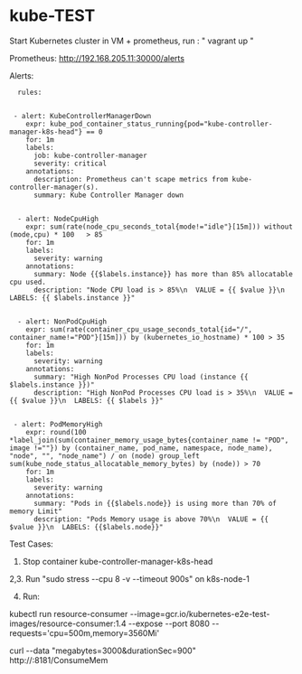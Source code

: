 # kube-TEST
Start Kubernetes cluster in VM + prometheus, run :  " vagrant up "

Prometheus:  http://192.168.205.11:30000/alerts 


Alerts:

      rules:
      
      
     - alert: KubeControllerManagerDown
        expr: kube_pod_container_status_running{pod="kube-controller-manager-k8s-head"} == 0
        for: 1m
        labels:
          job: kube-controller-manager
          severity: critical
        annotations:
          description: Prometheus can't scape metrics from kube-controller-manager(s).
          summary: Kube Controller Manager down
      
      
      - alert: NodeCpuHigh
        expr: sum(rate(node_cpu_seconds_total{mode!="idle"}[15m])) without (mode,cpu) * 100   > 85
        for: 1m
        labels:
          severity: warning
        annotations:
          summary: Node {{$labels.instance}} has more than 85% allocatable cpu used.
          description: "Node CPU load is > 85%\n  VALUE = {{ $value }}\n  LABELS: {{ $labels.instance }}"   
      
      
      - alert: NonPodCpuHigh
        expr: sum(rate(container_cpu_usage_seconds_total{id="/", container_name!="POD"}[15m])) by (kubernetes_io_hostname) * 100 > 35
        for: 1m
        labels:
          severity: warning
        annotations:
          summary: "High NonPod Processes CPU load (instance {{ $labels.instance }})"
          description: "High NonPod Processes CPU load is > 35%\n  VALUE = {{ $value }}\n  LABELS: {{ $labels }}" 
     
     
     - alert: PodMemoryHigh
        expr: round(100 *label_join(sum(container_memory_usage_bytes{container_name != "POD", image !=""}) by (container_name, pod_name, namespace, node_name), "node", "", "node_name") / on (node) group_left sum(kube_node_status_allocatable_memory_bytes) by (node)) > 70
        for: 1m
        labels:
          severity: warning
        annotations:
          summary: "Pods in {{$labels.node}} is using more than 70% of memory Limit"
          description: "Pods Memory usage is above 70%\n  VALUE = {{ $value }}\n  LABELS: {{$labels.node}}"    
 




Test Cases:

1. Stop container kube-controller-manager-k8s-head  

2,3. Run  "sudo stress --cpu 8 -v --timeout 900s"  on k8s-node-1

4. Run: 

kubectl run resource-consumer --image=gcr.io/kubernetes-e2e-test-images/resource-consumer:1.4 --expose --port 8080 --requests='cpu=500m,memory=3560Mi'


curl --data "megabytes=3000&durationSec=900" http://<EXTERNAL-IP>:8181/ConsumeMem
